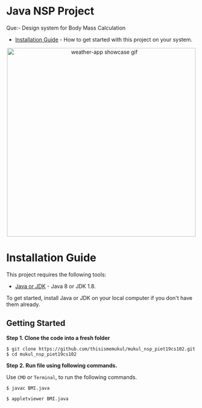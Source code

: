 # Java NSP Project
Que:- Design system for Body Mass Calculation 

- [Installation Guide](#installation-guide) - How to get started with this project on your system.

<p align="center">
<img src="https://github.com/thisismemukul/mukul_nsp_piet19cs102/blob/main/public/img/demo.gif" alt="weather-app showcase gif" title="weather-app showcase gif" width="500"/>
</p>

# <a name='installation-guide'>Installation Guide</a>

This project requires the following tools:

- [Java or JDK](https://www.oracle.com/java/technologies/downloads/#java8-windows) - Java 8 or JDK 1.8.

To get started, install Java or JDK on your local computer if you don't have them already.

## Getting Started

**Step 1. Clone the code into a fresh folder**

```
$ git clone https://github.com/thisismemukul/mukul_nsp_piet19cs102.git
$ cd mukul_nsp_piet19cs102
```

**Step 2. Run file using following commands.**

Use `CMD` or `Terminal`, to run the following commands.

```
$ javac BMI.java
```

```
$ appletviewer BMI.java
```